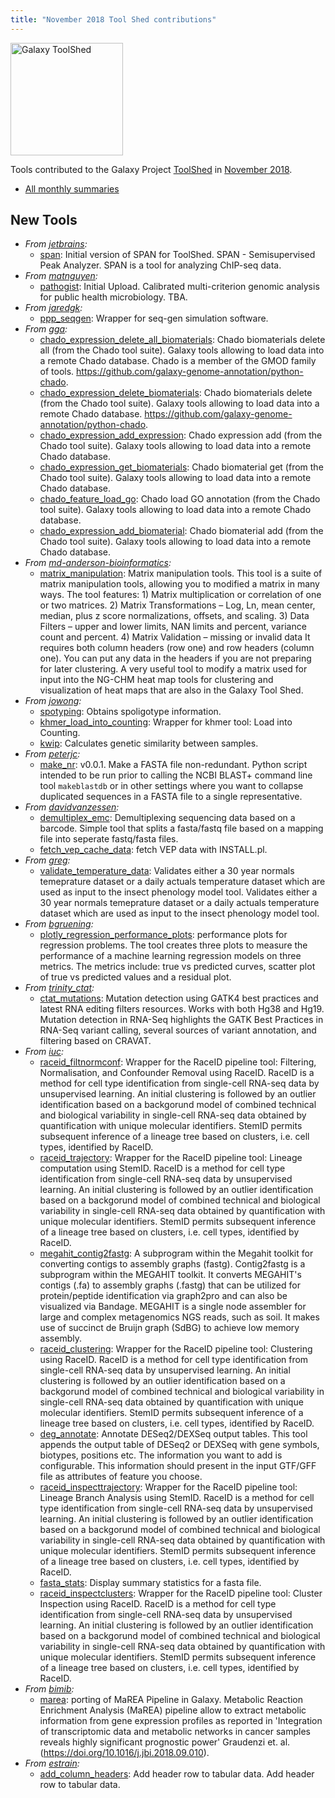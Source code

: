 ```yaml
---
title: "November 2018 Tool Shed contributions"
---
```


[<img class="float-right" src="/images/galaxy-logos/galaxy-toolshed-300.png" alt="Galaxy ToolShed" width="180">](http://toolshed.g2.bx.psu.edu/)

Tools contributed to the Galaxy Project [ToolShed](http://toolshed.g2.bx.psu.edu/) in [November 2018](/news/2018-12-galaxy-update/).

* [All monthly summaries](/toolshed/contributions/)

## New Tools

* *From [jetbrains](https://toolshed.g2.bx.psu.edu/view/jetbrains):*
   * [span](https://toolshed.g2.bx.psu.edu/view/jetbrains/span): Initial version of SPAN for ToolShed. SPAN - Semisupervised Peak Analyzer. SPAN is a tool for analyzing ChIP-seq data.
* *From [matnguyen](https://toolshed.g2.bx.psu.edu/view/matnguyen):*
   * [pathogist](https://toolshed.g2.bx.psu.edu/view/matnguyen/pathogist): Initial Upload. Calibrated multi-criterion genomic analysis for public health microbiology. TBA.
* *From [jaredgk](https://toolshed.g2.bx.psu.edu/view/jaredgk):*
   * [ppp_seqgen](https://toolshed.g2.bx.psu.edu/view/jaredgk/ppp_seqgen):  Wrapper for seq-gen simulation software. 
* *From [gga](https://toolshed.g2.bx.psu.edu/view/gga):*
   * [chado_expression_delete_all_biomaterials](https://toolshed.g2.bx.psu.edu/view/gga/chado_expression_delete_all_biomaterials):  Chado biomaterials delete all (from the Chado tool suite). Galaxy tools allowing to load data into a remote Chado database.    Chado is a member of the GMOD family of tools.    https://github.com/galaxy-genome-annotation/python-chado.
   * [chado_expression_delete_biomaterials](https://toolshed.g2.bx.psu.edu/view/gga/chado_expression_delete_biomaterials):  Chado biomaterials delete (from the Chado tool suite). Galaxy tools allowing to load data into a remote Chado database.     https://github.com/galaxy-genome-annotation/python-chado.
   * [chado_expression_add_expression](https://toolshed.g2.bx.psu.edu/view/gga/chado_expression_add_expression):  Chado expression add (from the Chado tool suite). Galaxy tools allowing to load data into a remote Chado database.
   * [chado_expression_get_biomaterials](https://toolshed.g2.bx.psu.edu/view/gga/chado_expression_get_biomaterials):  Chado biomaterial get (from the Chado tool suite). Galaxy tools allowing to load data into a remote Chado database.
   * [chado_feature_load_go](https://toolshed.g2.bx.psu.edu/view/gga/chado_feature_load_go):  Chado load GO annotation (from the Chado tool suite). Galaxy tools allowing to load data into a remote Chado database.
   * [chado_expression_add_biomaterial](https://toolshed.g2.bx.psu.edu/view/gga/chado_expression_add_biomaterial):  Chado biomaterial add (from the Chado tool suite). Galaxy tools allowing to load data into a remote Chado database.
* *From [md-anderson-bioinformatics](https://toolshed.g2.bx.psu.edu/view/md-anderson-bioinformatics):*
   * [matrix_manipulation](https://toolshed.g2.bx.psu.edu/view/md-anderson-bioinformatics/matrix_manipulation):  Matrix manipulation tools. This tool is a suite of matrix manipulation tools, allowing you to modified a matrix in many ways.    The tool features:  1)	Matrix multiplication or correlation of one or two matrices.  2)	Matrix Transformations – Log, Ln, mean center, median, plus z score normalizations, offsets, and scaling.  3)	Data Filters – upper and lower limits, NAN limits and percent, variance count and percent.  4)	Matrix Validation – missing or invalid data    It requires both column headers (row one) and row headers (column one).   You can put any data in the headers if you are not preparing for later clustering.    A very useful tool to modify a matrix used for input into the NG-CHM heat map tools for clustering and visualization of heat maps that are also in the Galaxy Tool Shed.
* *From [jowong](https://toolshed.g2.bx.psu.edu/view/jowong):*
   * [spotyping](https://toolshed.g2.bx.psu.edu/view/jowong/spotyping):  Obtains spoligotype information. 
   * [khmer_load_into_counting](https://toolshed.g2.bx.psu.edu/view/jowong/khmer_load_into_counting):  Wrapper for khmer tool: Load into Counting. 
   * [kwip](https://toolshed.g2.bx.psu.edu/view/jowong/kwip):  Calculates genetic similarity between samples. 
* *From [peterjc](https://toolshed.g2.bx.psu.edu/view/peterjc):*
   * [make_nr](https://toolshed.g2.bx.psu.edu/view/peterjc/make_nr): v0.0.1. Make a FASTA file non-redundant. Python script intended to be run prior to calling the NCBI BLAST+  command line tool ``makeblastdb`` or in other settings where you  want to collapse duplicated sequences in a FASTA file to a single  representative.
* *From [davidvanzessen](https://toolshed.g2.bx.psu.edu/view/davidvanzessen):*
   * [demultiplex_emc](https://toolshed.g2.bx.psu.edu/view/davidvanzessen/demultiplex_emc):  Demultiplexing sequencing data based on a barcode. Simple tool that splits a fasta/fastq file based on a mapping file into seperate fastq/fasta files.
   * [fetch_vep_cache_data](https://toolshed.g2.bx.psu.edu/view/davidvanzessen/fetch_vep_cache_data):  fetch VEP data with INSTALL.pl. 
* *From [greg](https://toolshed.g2.bx.psu.edu/view/greg):*
   * [validate_temperature_data](https://toolshed.g2.bx.psu.edu/view/greg/validate_temperature_data):  Validates either a 30 year normals temeprature dataset or a daily actuals temperature dataset which are used as input to the insect phenology model tool. Validates either a 30 year normals temeprature dataset or a daily actuals temperature dataset which are used as input to the insect phenology model tool.
* *From [bgruening](https://toolshed.g2.bx.psu.edu/view/bgruening):*
   * [plotly_regression_performance_plots](https://toolshed.g2.bx.psu.edu/view/bgruening/plotly_regression_performance_plots):  performance plots for regression problems. The tool creates three plots to measure the performance of a machine learning regression models on three metrics.   The metrics include: true vs predicted curves, scatter plot of true vs predicted values and a residual plot.
* *From [trinity_ctat](https://toolshed.g2.bx.psu.edu/view/trinity_ctat):*
   * [ctat_mutations](https://toolshed.g2.bx.psu.edu/view/trinity_ctat/ctat_mutations):  Mutation detection using GATK4 best practices and latest RNA editing filters resources. Works with both Hg38 and Hg19. Mutation detection in RNA-Seq highlights the GATK Best Practices in RNA-Seq variant calling, several sources of variant annotation, and filtering based on CRAVAT.
* *From [iuc](https://toolshed.g2.bx.psu.edu/view/iuc):*
   * [raceid_filtnormconf](https://toolshed.g2.bx.psu.edu/view/iuc/raceid_filtnormconf):  Wrapper for the RaceID pipeline tool: Filtering, Normalisation, and Confounder Removal using RaceID. RaceID is a method for cell type identification from single-cell RNA-seq data by unsupervised learning. An initial clustering is followed by an outlier identification based on a backgorund model of combined technical and biological variability in single-cell RNA-seq data obtained by quantification with unique molecular identifiers. StemID permits subsequent inference of a lineage tree based on clusters, i.e. cell types, identified by RaceID.
   * [raceid_trajectory](https://toolshed.g2.bx.psu.edu/view/iuc/raceid_trajectory):  Wrapper for the RaceID pipeline tool: Lineage computation using StemID. RaceID is a method for cell type identification from single-cell RNA-seq data by unsupervised learning. An initial clustering is followed by an outlier identification based on a backgorund model of combined technical and biological variability in single-cell RNA-seq data obtained by quantification with unique molecular identifiers. StemID permits subsequent inference of a lineage tree based on clusters, i.e. cell types, identified by RaceID.
   * [megahit_contig2fastg](https://toolshed.g2.bx.psu.edu/view/iuc/megahit_contig2fastg):  A subprogram within the Megahit toolkit for converting contigs to assembly graphs (fastg). Contig2fastg is a subprogram within the MEGAHIT toolkit. It converts MEGAHIT's contigs (.fa) to assembly graphs (.fastg) that can be utilized for protein/peptide identification via graph2pro and can also be visualized via Bandage. MEGAHIT is a single node assembler for large and complex metagenomics NGS reads, such as soil. It makes use of succinct de Bruijn graph (SdBG) to achieve low memory assembly.
   * [raceid_clustering](https://toolshed.g2.bx.psu.edu/view/iuc/raceid_clustering):  Wrapper for the RaceID pipeline tool: Clustering using RaceID. RaceID is a method for cell type identification from single-cell RNA-seq data by unsupervised learning. An initial clustering is followed by an outlier identification based on a backgorund model of combined technical and biological variability in single-cell RNA-seq data obtained by quantification with unique molecular identifiers. StemID permits subsequent inference of a lineage tree based on clusters, i.e. cell types, identified by RaceID.
   * [deg_annotate](https://toolshed.g2.bx.psu.edu/view/iuc/deg_annotate):  Annotate DESeq2/DEXSeq output tables. This tool appends the output table of DESeq2 or DEXSeq with gene symbols, biotypes, positions etc. The information  you want to add is configurable. This information should present in the input GTF/GFF file as attributes of feature  you choose.
   * [raceid_inspecttrajectory](https://toolshed.g2.bx.psu.edu/view/iuc/raceid_inspecttrajectory):  Wrapper for the RaceID pipeline tool: Lineage Branch Analysis using StemID. RaceID is a method for cell type identification from single-cell RNA-seq data by unsupervised learning. An initial clustering is followed by an outlier identification based on a backgorund model of combined technical and biological variability in single-cell RNA-seq data obtained by quantification with unique molecular identifiers. StemID permits subsequent inference of a lineage tree based on clusters, i.e. cell types, identified by RaceID.
   * [fasta_stats](https://toolshed.g2.bx.psu.edu/view/iuc/fasta_stats):  Display summary statistics for a fasta file. 
   * [raceid_inspectclusters](https://toolshed.g2.bx.psu.edu/view/iuc/raceid_inspectclusters):  Wrapper for the RaceID pipeline tool: Cluster Inspection using RaceID. RaceID is a method for cell type identification from single-cell RNA-seq data by unsupervised learning. An initial clustering is followed by an outlier identification based on a backgorund model of combined technical and biological variability in single-cell RNA-seq data obtained by quantification with unique molecular identifiers. StemID permits subsequent inference of a lineage tree based on clusters, i.e. cell types, identified by RaceID.
* *From [bimib](https://toolshed.g2.bx.psu.edu/view/bimib):*
   * [marea](https://toolshed.g2.bx.psu.edu/view/bimib/marea):  porting of MaREA Pipeline in Galaxy. Metabolic Reaction Enrichment Analysis (MaREA) pipeline allow to extract metabolic information from gene expression profiles as reported in 'Integration of transcriptomic data and metabolic networks in cancer samples reveals highly significant prognostic power' Graudenzi et. al. (https://doi.org/10.1016/j.jbi.2018.09.010).
* *From [estrain](https://toolshed.g2.bx.psu.edu/view/estrain):*
   * [add_column_headers](https://toolshed.g2.bx.psu.edu/view/estrain/add_column_headers):  Add header row to tabular data. Add header row to tabular data.
